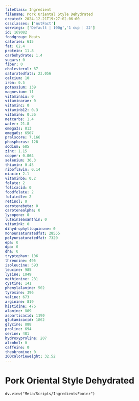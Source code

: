 ```yaml
---
fileClass: Ingredient
filename: Pork Oriental Style Dehydrated
created: 2024-12-21T19:27:02-06:00
cssclasses: ['nutFact']
servings: ['Default | 100g','1 cup | 22']
id: 169082
foodgroup: Meats
calories: 615
fat: 62.4
protein: 11.8
carbohydrate: 1.4
sugars: 0
fiber: 0
cholesterol: 67
saturatedfats: 23.056
calcium: 10
iron: 0.5
potassium: 139
magnesium: 11
vitaminaiu: 0
vitaminarae: 0
vitaminc: 0
vitaminb12: 0.3
vitamine: 0.36
netcarbs: 1.4
water: 21.8
omega3s: 813
omega6s: 6507
pralscore: 7.166
phosphorus: 128
sodium: 685
zinc: 1.15
copper: 0.064
selenium: 36.3
thiamin: 0.45
riboflavin: 0.14
niacin: 2.1
vitaminb6: 0.2
folate: 2
folicacid: 0
foodfolate: 2
folatedfe: 2
retinol: 0
carotenebeta: 0
carotenealpha: 0
lycopene: 0
luteinzeaxanthin: 0
vitamink: 0
dihydrophylloquinone: 0
monounsaturatedfat: 28555
polyunsaturatedfat: 7320
epa: 0
dpa: 0
dha: 0
tryptophan: 106
threonine: 495
isoleucine: 593
leucine: 985
lysine: 1049
methionine: 281
cystine: 141
phenylalanine: 502
tyrosine: 396
valine: 673
arginine: 819
histidine: 476
alanine: 809
asparticacid: 1190
glutamicacid: 1862
glycine: 888
proline: 694
serine: 481
hydroxyproline: 207
alcohol: 0
caffeine: 0
theobromine: 0
200calorieweight: 32.52
---
```


# Pork Oriental Style Dehydrated

```dataviewjs
dv.view("Meta/Scripts/IngredientsFooter")
```